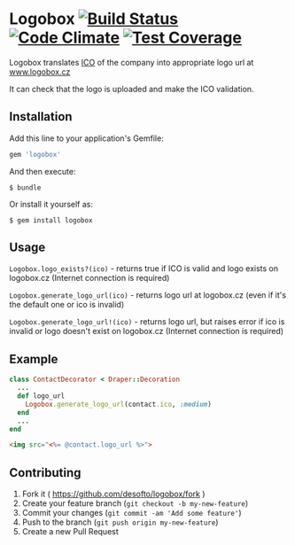 Logobox [![Build Status](https://travis-ci.org/ucetnictvi-on-line/logobox.svg?branch=master)](https://travis-ci.org/ucetnictvi-on-line/logobox) [![Code Climate](https://codeclimate.com/github/ucetnictvi-on-line/logobox/badges/gpa.svg)](https://codeclimate.com/github/ucetnictvi-on-line/logobox) [![Test Coverage](https://codeclimate.com/github/ucetnictvi-on-line/logobox/badges/coverage.svg)](https://codeclimate.com/github/ucetnictvi-on-line/logobox)
=============

Logobox translates [ICO](https://cs.wikipedia.org/wiki/Identifika%C4%8Dn%C3%AD_%C4%8D%C3%ADslo_osoby) of the company into appropriate logo url at www.logobox.cz

It can check that the logo is uploaded and make the ICO validation.

## Installation

Add this line to your application's Gemfile:

```ruby
gem 'logobox'
```

And then execute:

    $ bundle

Or install it yourself as:

    $ gem install logobox

## Usage

`Logobox.logo_exists?(ico)` - returns true if ICO is valid and logo exists on logobox.cz (Internet connection is required)

`Logobox.generate_logo_url(ico)` - returns logo url at logobox.cz (even if it's the default one or ico is invalid)

`Logobox.generate_logo_url!(ico)` - returns logo url, but raises error if ico is invalid or logo doesn't exist on logobox.cz (Internet connection is required)

## Example
```ruby
class ContactDecorator < Draper::Decoration
  ...
  def logo_url
    Logobox.generate_logo_url(contact.ico, :medium)
  end
  ...
end
```

```html
<img src="<%= @contact.logo_url %>">
```

## Contributing

1. Fork it ( https://github.com/desofto/logobox/fork )
2. Create your feature branch (`git checkout -b my-new-feature`)
3. Commit your changes (`git commit -am 'Add some feature'`)
4. Push to the branch (`git push origin my-new-feature`)
5. Create a new Pull Request
